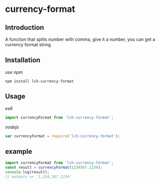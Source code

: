 # currency-format

## Introduction
A function that splits number with comma, give it a number, you can get a currency format string

## Installation

*use npm*
```
npm install lch-currency-format
```

## Usage
*es6*
```js
import currencyFormat from 'lch-currency-format';
```

*nodejs*
```js
var currencyFormat = require('lch-currency-format');
```

## example
```js
import currencyFormat from 'lch-currency-format';
const result = currencyFormat(1234567.1234);
console.log(result);
// outputs => '1,234,567.1234'
```


